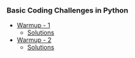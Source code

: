 

### Basic Coding Challenges in Python
* [Warmup - 1](https://codingbat.com/python/Warmup-1)
  * [Solutions]()
* [Warmup - 2](https://codingbat.com/python/Warmup-2)
  * [Solutions]()
